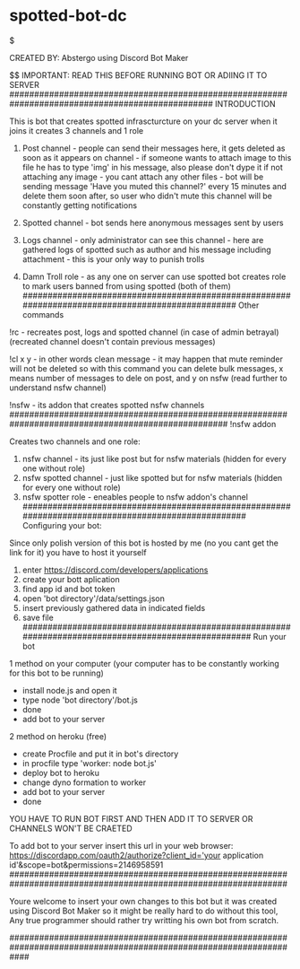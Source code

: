 # spotted-bot-dc
$$$$$$$$$$$$$$$$$$$$$$$$$$$$$$$$$$$$$$$$$$$$$$$$$$$$$$$$$$$$$$$$$$$$$$$$$$$$$$$$$$$$$$$$$

CREATED BY: Abstergo using Discord Bot Maker

$$$$$$$$$$$$$$$$$$$$$$$$$$$$$$$$$$$$$$$$$$$$$$$$$$$$$$$$$$$$$$$$$$$$$$$$$$$$$$$$$$$$$$$$$$$$$$
IMPORTANT: READ THIS BEFORE RUNNING BOT OR ADIING IT TO SERVER
#################################################################################################
INTRODUCTION

This is bot that creates spotted infrascturcture on your dc server
when it joins it creates 3 channels and 1 role

1. Post channel 	- people can send their messages here, it gets deleted as soon as it appears on channel
			- if someone wants to attach image to this file he has to type 'img' in his message, also please don't dype it if not attaching any image
			- you cant attach any other files
			- bot will be sending message 'Have you muted this channel?' every 15 minutes and delete them soon after, so user who didn't mute this channel will be constantly getting notifications

2. Spotted channel	- bot sends here anonymous messages sent by users

3. Logs channel		- only administrator can see this channel
			- here are gathered logs of spotted such as author and his message including attachment
			- this is your only way to punish trolls
3. Damn Troll role	- as any one on server can use spotted bot creates role to mark users banned from using spotted (both of them)
#################################################################################################
Other commands

!rc - recreates post, logs and spotted channel (in case of admin betrayal)(recreated channel doesn't contain previous messages)

!cl x y - in other words clean message - it may happen that mute reminder will not be deleted so with this command you can delete bulk messages, x means number of messages to dele on post, and y on nsfw (read further to understand nsfw channel)

!nsfw - its addon that creates spotted nsfw channels
####################################################################################################
!nsfw addon

Creates two channels and one role:
1. nsfw channel - its just like post but for nsfw materials (hidden for every one without role)
2. nsfw spotted channel - just like spotted but for nsfw materials (hidden for every one without role)
3. nsfw spotter role - eneables people to nsfw addon's channel
###################################################################################################
Configuring your bot:

Since only polish version of this bot is hosted by me (no you cant get the link for it)
you have to host it yourself
1. enter https://discord.com/developers/applications
2. create your bott aplication
3. find app id and bot token
4. open 'bot directory'/data/settings.json
5. insert previously gathered data in indicated fields
6. save file
####################################################################################################
Run your bot

1 method on your computer (your computer has to be constantly working for this bot to be running)

- install node.js and open it
- type node 'bot directory'/bot.js
- done
- add bot to your server

2 method on heroku (free)
- create Procfile and put it in bot's directory
- in procfile type 'worker: node bot.js'
- deploy bot to heroku
- change dyno formation to worker 
- add bot to your server
- done

YOU HAVE TO RUN BOT FIRST AND THEN ADD IT TO SERVER OR CHANNELS WON'T BE CRAETED

To add bot to your server insert this url in your web browser: https://discordapp.com/oauth2/authorize?client_id='your application id'&scope=bot&permissions=2146958591
################################################################################################################

Youre welcome to insert your own changes to this bot but it was created using Discord Bot Maker so it might be really hard to do without this tool, 
Any true programmer should rather try writting his own bot from scratch.

####################################################################################################################